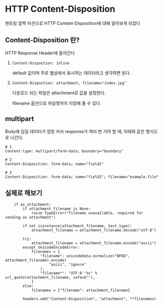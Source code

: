 # HTTP Content-Disposition

멘토링 깜짝 미션으로 HTTP Content-Disposition에 대해 알아보게 되었다



## Content-Disposition 란?

HTTP Response Header에 들어간다

1. `Content-Dispostion: inline`

   default 값이며 주로 웹상에서 표시하는 데이터라고 생각하면 된다.

2. `Content-Dispostion: attachment, filename="index.jpg"`

   다운로드 되는 파일은 attachment로 값을 설정한다.

   filename 옵션으로 파일명까지 지정해 줄 수 있다. 



## multipart

Body에 담길 데이터가 엄청 커서 response가 여러 번 가야 할 때, 아래와 같은 형식으로 나간다.

```
# 1
Content-type: multipart/form-data; boundary="boundary"

# 2
Content-Disposition: form-data; name="field1"

# 3
Content-Disposition: form-data; name="field2"; filename="example.file"
```



## 실제로 해보기

```
    if as_attachment:
        if attachment_filename is None:
            raise TypeError("filename unavailable, required for sending as attachment")

        if not isinstance(attachment_filename, text_type):
            attachment_filename = attachment_filename.decode("utf-8")

        try:
            attachment_filename = attachment_filename.encode("ascii")
        except UnicodeEncodeError:
            filenames = {
                "filename": unicodedata.normalize("NFKD", attachment_filename).encode(
                    "ascii", "ignore"
                ),
                "filename*": "UTF-8''%s" % url_quote(attachment_filename, safe=b""),
            }
        else:
            filenames = {"filename": attachment_filename}

        headers.add("Content-Disposition", "attachment", **filenames)
```

